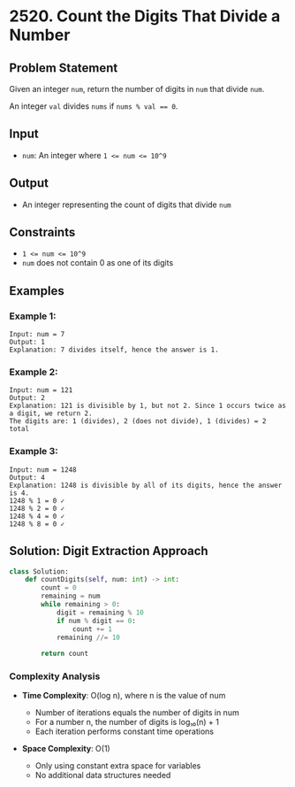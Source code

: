 # 2520. Count the Digits That Divide a Number

## Problem Statement

Given an integer `num`, return the number of digits in `num` that divide `num`.

An integer `val` divides `nums` if `nums % val == 0`.

## Input
* `num`: An integer where `1 <= num <= 10^9`

## Output
* An integer representing the count of digits that divide `num`

## Constraints
* `1 <= num <= 10^9`
* `num` does not contain 0 as one of its digits

## Examples

### Example 1:
```
Input: num = 7
Output: 1
Explanation: 7 divides itself, hence the answer is 1.
```

### Example 2:
```
Input: num = 121
Output: 2
Explanation: 121 is divisible by 1, but not 2. Since 1 occurs twice as a digit, we return 2.
The digits are: 1 (divides), 2 (does not divide), 1 (divides) = 2 total
```

### Example 3:
```
Input: num = 1248
Output: 4
Explanation: 1248 is divisible by all of its digits, hence the answer is 4.
1248 % 1 = 0 ✓
1248 % 2 = 0 ✓
1248 % 4 = 0 ✓
1248 % 8 = 0 ✓
```

## Solution: Digit Extraction Approach

```python
class Solution:
    def countDigits(self, num: int) -> int:
        count = 0
        remaining = num 
        while remaining > 0:
            digit = remaining % 10
            if num % digit == 0:
                count += 1
            remaining //= 10
        
        return count
```

### Complexity Analysis

- **Time Complexity**: O(log n), where n is the value of num
  - Number of iterations equals the number of digits in num
  - For a number n, the number of digits is log₁₀(n) + 1
  - Each iteration performs constant time operations

- **Space Complexity**: O(1)
  - Only using constant extra space for variables
  - No additional data structures needed

